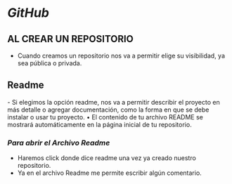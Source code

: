 # ***GitHub***
## **AL CREAR UN REPOSITORIO**
- Cuando creamos un repositorio nos va a permitir elige su visibilidad, ya sea pública o privada.

## **Readme**
​- Si elegimos la opción readme, nos va a permitir describir el proyecto en más detalle o agregar documentación, como la forma en que se debe instalar o usar tu proyecto. • El contenido de tu archivo README se mostrará automáticamente en la página inicial de tu repositorio.​
### *Para abrir el Archivo Readme*
- Haremos click donde dice readme una vez ya creado nuestro repositorio.
- Ya en el archivo Readme me permite escribir algún comentario.


